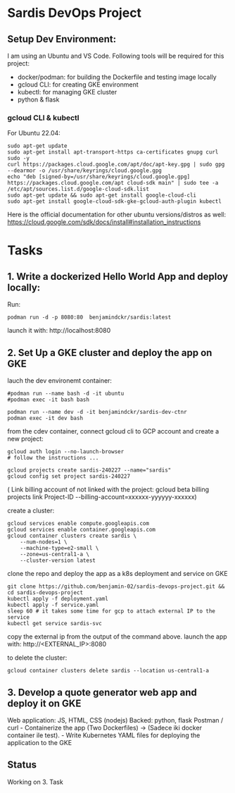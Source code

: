 # Sardis DevOps Project

## Setup Dev Environment:

I am using an Ubuntu and VS Code. Following tools will be required for this project:

- docker/podman: for building the Dockerfile and testing image locally
- gcloud CLI: for creating GKE environment
- kubectl: for managing GKE cluster
- python & flask

### gcloud CLI & kubectl
For Ubuntu 22.04:
```
sudo apt-get update
sudo apt-get install apt-transport-https ca-certificates gnupg curl sudo -y
curl https://packages.cloud.google.com/apt/doc/apt-key.gpg | sudo gpg --dearmor -o /usr/share/keyrings/cloud.google.gpg
echo "deb [signed-by=/usr/share/keyrings/cloud.google.gpg] https://packages.cloud.google.com/apt cloud-sdk main" | sudo tee -a /etc/apt/sources.list.d/google-cloud-sdk.list
sudo apt-get update && sudo apt-get install google-cloud-cli
sudo apt-get install google-cloud-sdk-gke-gcloud-auth-plugin kubectl
```

Here is the official documentation for other ubuntu versions/distros as well:
https://cloud.google.com/sdk/docs/install#installation_instructions


# Tasks

## 1. Write a dockerized Hello World App and deploy locally: 

Run:
```
podman run -d -p 8080:80  benjamindckr/sardis:latest
```
launch it with:
http://localhost:8080


## 2. Set Up a GKE cluster and deploy the app on GKE

lauch the dev environemt container:
```
#podman run --name bash -d -it ubuntu
#podman exec -it bash bash

podman run --name dev -d -it benjamindckr/sardis-dev-ctnr
podman exec -it dev bash
```

from the cdev container, connect gcloud cli to GCP account and create a new project: 
```
gcloud auth login --no-launch-browser
# follow the instructions ...

gcloud projects create sardis-240227 --name="sardis"
gcloud config set project sardis-240227
```

( Link billing account of not linked with the project:
gcloud beta billing projects link Project-ID --billing-account=xxxxxx-yyyyyy-xxxxxx)

create a cluster:
```
gcloud services enable compute.googleapis.com
gcloud services enable container.googleapis.com
gcloud container clusters create sardis \
    --num-nodes=1 \
    --machine-type=e2-small \
    --zone=us-central1-a \
    --cluster-version latest
```

clone the repo and deploy the app as a k8s deployment and service on GKE
```
git clone https://github.com/benjamin-02/sardis-devops-project.git && cd sardis-devops-project
kubectl apply -f deployment.yaml
kubectl apply -f service.yaml
sleep 60 # it takes some time for gcp to attach external IP to the service
kubectl get service sardis-svc
```

copy the external ip from the output of the command above.
launch the app with:
http://<EXTERNAL_IP>:8080 


to delete the cluster:
```
gcloud container clusters delete sardis --location us-central1-a
```

## 3. Develop a quote generator web app and deploy it on GKE
Web application: JS, HTML, CSS (nodejs)
Backed: python, flask
Postman / curl
	- Containerize the app (Two Dockerfiles) ->  (Sadece iki docker container ile test). 
	- Write Kubernetes YAML files for deploying the application to the GKE

## Status

Working on 3. Task